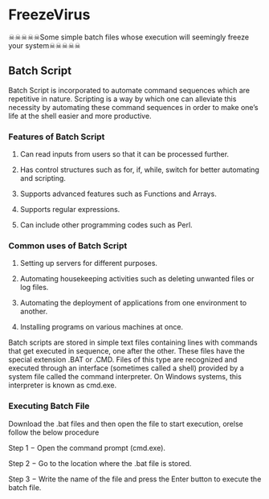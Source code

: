 # FreezeVirus

☠☠☠☠☠Some simple batch files whose execution will seemingly freeze your system☠☠☠☠☠

## Batch Script
Batch Script is incorporated to automate command sequences which are repetitive in nature. Scripting is a way by which one can alleviate this necessity by automating these command sequences in order to make one’s life at the shell easier and more productive.

### Features of Batch Script

1) Can read inputs from users so that it can be processed further.

2) Has control structures such as for, if, while, switch for better automating and scripting.

3) Supports advanced features such as Functions and Arrays.

4) Supports regular expressions.

5) Can include other programming codes such as Perl.

### Common uses of Batch Script

1) Setting up servers for different purposes.

2) Automating housekeeping activities such as deleting unwanted files or log files.

3) Automating the deployment of applications from one environment to another.

4) Installing programs on various machines at once.

Batch scripts are stored in simple text files containing lines with commands that get executed in sequence, one after the other. These files have the special extension .BAT or .CMD. Files of this type are recognized and executed through an interface (sometimes called a shell) provided by a system file called the command interpreter. On Windows systems, this interpreter is known as cmd.exe.

### Executing Batch File

Download the .bat files and then open the file to start execution, orelse follow the below procedure

Step 1 − Open the command prompt (cmd.exe).

Step 2 − Go to the location where the .bat file is stored.

Step 3 − Write the name of the file and press the Enter button to execute the batch file.

